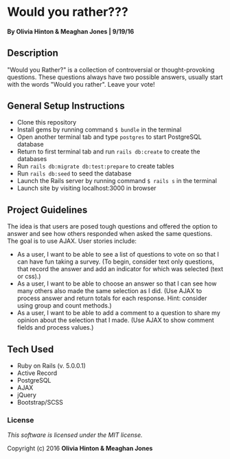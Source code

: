 # Would you rather???

#### By Olivia Hinton & Meaghan Jones | 9/19/16

## Description

"Would you Rather?" is a collection of controversial or thought-provoking questions. These questions always have two possible answers, usually start with the words "Would you rather". Leave your vote!

## General Setup Instructions

* Clone this repository
* Install gems by running command `$ bundle` in the terminal
* Open another terminal tab and type `postgres` to start PostgreSQL database
* Return to first terminal tab and run `rails db:create` to create the databases
* Run `rails db:migrate db:test:prepare` to create tables
* Run `rails db:seed` to seed the database
* Launch the Rails server by running command `$ rails s` in the terminal
* Launch site by visiting localhost:3000 in browser

## Project Guidelines
The idea is that users are posed tough questions and offered the option to answer and see how others responded when asked the same questions. The goal is to use AJAX. User stories include:

* As a user, I want to be able to see a list of questions to vote on so that I can have fun taking a survey. (To begin, consider text only questions, that record the answer and add an indicator for which was selected (text or css).)
* As a user, I want to be able to choose an answer so that I can see how many others also made the same selection as I did. (Use AJAX to process answer and return totals for each response. Hint: consider using group and count methods.)
* As a user, I want to be able to add a comment to a question to share my opinion about the selection that I made. (Use AJAX to show comment fields and process values.)

## Tech Used

* Ruby on Rails (v. 5.0.0.1)
* Active Record
* PostgreSQL
* AJAX
* jQuery
* Bootstrap/SCSS

### License

*This software is licensed under the MIT license.*

Copyright (c) 2016 **Olivia Hinton & Meaghan Jones**
